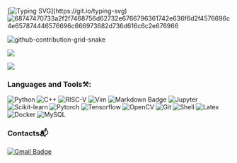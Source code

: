 <!--
**Yashow98/Yashow98** is a ✨ _special_ ✨ repository because its `README.md` (this file) appears on your GitHub profile.

Here are some ideas to get you started:

- 🔭 I’m currently working on ...
- 🌱 I’m currently learning ...
- 👯 I’m looking to collaborate on ...
- 🤔 I’m looking for help with ...
- 💬 Ask me about ...
- 📫 How to reach me: ...
- 😄 Pronouns: ...
- ⚡ Fun fact: ...
-->
[![Typing SVG](https://readme-typing-svg.demolab.com?font=Fira+Code&pause=1000&color=1E00F7&width=920&lines=Hi%2C+I'm+YashowHoo.++I+am+currently+working+as+Computer+Science+Developer.)](https://git.io/typing-svg)
![68747470733a2f2f7468756d62732e6766796361742e636f6d2f4576696c4e657874446576696c666973682d736d616c6c2e676966](https://user-images.githubusercontent.com/89845641/220167426-0c5f630e-6d56-4617-9775-71c2bd025b4f.gif)

![github-contribution-grid-snake](https://github.com/Yashow98/Yashow98/blob/output/github-snake.gif)

<!--
![](https://github-readme-stats.vercel.app/api?username=Yashow98&include_all_commits=true&count_private-true&custom_title=Yashow98'%20GitHub%20Stats&line_height=30&show_icons=true&hide_border=true&bg_color=192133&title_color=efb752&icon_color=efb752&text_color=70bed9)
-->

![](https://komarev.com/ghpvc/?username=Yashow98)

![](https://github-readme-stats.vercel.app/api/top-langs/?username=Yashow98&layout=compact)

### Languages and Tools⚒️:
![Python](https://img.shields.io/badge/Python-3776AB.svg?&style=flat&logo=Python&logoColor=white)
![C++](https://img.shields.io/badge/c++-%2300599C.svg?style=flat&logo=c%2B%2B&logoColor=white)
![RISC-V](https://img.shields.io/badge/-RISCV-6E4C13.svg?style=flat&logo=&logoColor=white)
![Vim](https://img.shields.io/badge/-Vim-008080?style=flat&logo=Vim&logoColor=white)
![Markdown Badge](https://img.shields.io/badge/-Markdown-2088FF?style=flat&logo=Markdown&logoColor=white)
![Jupyter](https://img.shields.io/badge/Jupyter-F37626.svg?&style=flat&logo=Jupyter&logoColor=white)
![Scikit-learn](https://img.shields.io/badge/scikit_learn-F7931E?style=flat&logo=scikit-learn&logoColor=white)
![Pytorch](https://img.shields.io/badge/-Pytorch-E34F26?style=flat&logo=pytorch&logoColor=white)
![Tensorflow](https://img.shields.io/badge/TensorFlow-FF6F00?style=flat&logo=TensorFlow&logoColor=white)
![OpenCV](https://img.shields.io/badge/OpenCV-27338e?style=flat&logo=OpenCV&logoColor=white)
![Git](https://img.shields.io/badge/-Git-FF6F00?style=flat&logo=git&logoColor=white)
![Shell](https://img.shields.io/badge/-shell-5391FE?style=flat&logo=PowerShell&logoColor=white)
![Latex](https://img.shields.io/badge/-LaTeX-008080?style=flat&logo=LaTeX&logoColor=white)
![Docker](https://img.shields.io/badge/-Docker-1572B6?style=flat&logo=docker&logoColor=white)
![MySQL](https://img.shields.io/badge/-MySQL-%2300f.svg?style=flat&logo=mysql&logoColor=white)


### Contacts:mailbox_with_mail:
[![Gmail Badge](https://img.shields.io/badge/Gmail-d14836?style=flat&logo=Gmail&logoColor=white&link=mailto:yashowhoo@gmail.com)](mailto:yashowhoo@gmail.com)
